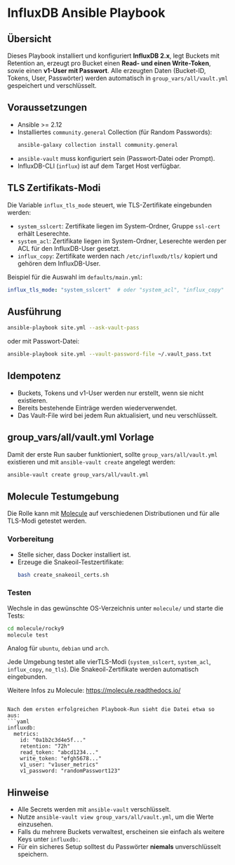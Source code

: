 # InfluxDB Ansible Playbook

## Übersicht
 Dieses Playbook installiert und konfiguriert **InfluxDB 2.x**, legt Buckets mit Retention an,
 erzeugt pro Bucket einen **Read- und einen Write-Token**, sowie einen **v1-User mit Passwort**.
 Alle erzeugten Daten (Bucket-ID, Tokens, User, Passwörter) werden automatisch in
 `group_vars/all/vault.yml` gespeichert und verschlüsselt.

## Voraussetzungen
 - Ansible >= 2.12
 - Installiertes `community.general` Collection (für Random Passwords):
   ```bash
   ansible-galaxy collection install community.general
   ```
 - `ansible-vault` muss konfiguriert sein (Passwort-Datei oder Prompt).
 - InfluxDB-CLI (`influx`) ist auf dem Target Host verfügbar.

## TLS Zertifikats-Modi
Die Variable `influx_tls_mode` steuert, wie TLS-Zertifikate eingebunden werden:

- `system_sslcert`: Zertifikate liegen im System-Ordner, Gruppe `ssl-cert` erhält Leserechte.
- `system_acl`: Zertifikate liegen im System-Ordner, Leserechte werden per ACL für den InfluxDB-User gesetzt.
- `influx_copy`: Zertifikate werden nach `/etc/influxdb/tls/` kopiert und gehören dem InfluxDB-User.

Beispiel für die Auswahl im `defaults/main.yml`:
```yaml
influx_tls_mode: "system_sslcert"  # oder "system_acl", "influx_copy"
```

## Ausführung
 ```bash
 ansible-playbook site.yml --ask-vault-pass
 ```
 oder mit Passwort-Datei:
 ```bash
 ansible-playbook site.yml --vault-password-file ~/.vault_pass.txt
 ```

## Idempotenz
 - Buckets, Tokens und v1-User werden nur erstellt, wenn sie nicht existieren.
 - Bereits bestehende Einträge werden wiederverwendet.
 - Das Vault-File wird bei jedem Run aktualisiert, und neu verschlüsselt.

## group_vars/all/vault.yml Vorlage
 Damit der erste Run sauber funktioniert, sollte `group_vars/all/vault.yml`
 existieren und mit `ansible-vault create` angelegt werden:

 ```bash
 ansible-vault create group_vars/all/vault.yml
 ```

## Molecule Testumgebung
Die Rolle kann mit [Molecule](https://molecule.readthedocs.io/) auf verschiedenen Distributionen und für alle TLS-Modi getestet werden.

### Vorbereitung
- Stelle sicher, dass Docker installiert ist.
- Erzeuge die Snakeoil-Testzertifikate:
  ```bash
  bash create_snakeoil_certs.sh
  ```

### Testen
Wechsle in das gewünschte OS-Verzeichnis unter `molecule/` und starte die Tests:

```bash
cd molecule/rocky9
molecule test
```
Analog für `ubuntu`, `debian` und `arch`.

Jede Umgebung testet alle vierTLS-Modi (`system_sslcert`, `system_acl`, `influx_copy`, `no_tls`). Die Snakeoil-Zertifikate werden automatisch eingebunden.

Weitere Infos zu Molecule: https://molecule.readthedocs.io/
 ```

 Nach dem ersten erfolgreichen Playbook-Run sieht die Datei etwa so aus:
 ```yaml
 influxdb:
   metrics:
     id: "0a1b2c3d4e5f..."
     retention: "72h"
     read_token: "abcd1234..."
     write_token: "efgh5678..."
     v1_user: "v1user_metrics"
     v1_password: "randomPasswort123"
 ```

## Hinweise
 - Alle Secrets werden mit `ansible-vault` verschlüsselt.
 - Nutze `ansible-vault view group_vars/all/vault.yml`, um die Werte einzusehen.
 - Falls du mehrere Buckets verwaltest, erscheinen sie einfach als weitere Keys unter `influxdb:`.
 - Für ein sicheres Setup solltest du Passwörter **niemals** unverschlüsselt speichern.

